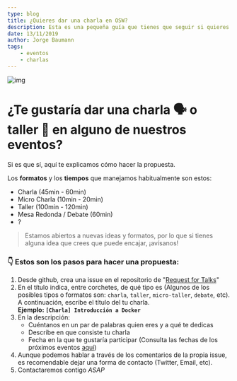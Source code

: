 ```yaml
---
type: blog
title: ¿Quieres dar una charla en OSW?
description: Esta es una pequeña guía que tienes que seguir si quieres dar una charla o taller en algun evento de OSWeekends
date: 13/11/2019
author: Jorge Baumann
tags:
    - eventos
    - charlas
---
```


![img](/assets/img/postDefault.png)

# ¿Te gustaría dar una charla 🗣 o taller 🔧 en alguno de nuestros eventos? 
Si es que sí, aquí te explicamos cómo hacer la propuesta.

Los **formatos** y los **tiempos** que manejamos habitualmente son estos:
- Charla (45min - 60min)
- Micro Charla (10min - 20min)
- Taller (100min - 120min)
- Mesa Redonda / Debate (60min)
- ? 

> Estamos abiertos a nuevas ideas y formatos, por lo que si tienes alguna idea que crees que puede encajar, ¡avísanos!

### 👇 Estos son los pasos para hacer una propuesta:

1.  Desde github, crea una issue en el repositorio de "[Request for Talks](https://github.com/OSWeekends/request-for-talks/issues/new)"
2. En el título indica, entre corchetes, de qué tipo es (Algunos de los posibles tipos o formatos son: `charla`, `taller`, `micro-taller`, `debate`, etc). A continuación, escribe el título del tu charla.  
**Ejemplo: `[Charla] Introducción a Docker`**
3. En la descripción:
    - Cuéntanos en un par de palabras quien eres y a qué te dedicas 
    - Describe en que consiste tu charla
    - Fecha en la que te gustaría participar (Consulta las fechas de los próximos eventos [aquí](/posts/post-1/))
4. Aunque podemos hablar a través de los comentarios de la propia issue, es recomendable dejar una forma de contacto (Twitter, Email, etc).
5. Contactaremos contigo _ASAP_
 
